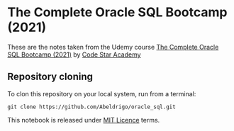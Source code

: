 
# The Complete Oracle SQL Bootcamp (2021)

These are the notes taken from the Udemy course [The Complete Oracle SQL Bootcamp (2021)](https://www.udemy.com/course/oracle-sql-12c-become-an-sql-developer-with-subtitle/) by [Code Star Academy](https://www.udemy.com/user/omer-faruk-ince/)

## Repository cloning

To clon this repository on your local system, run from a terminal:

```
git clone https://github.com/Abeldrigo/oracle_sql.git
```

This notebook is released under [MIT Licence](LICENCE) terms.
